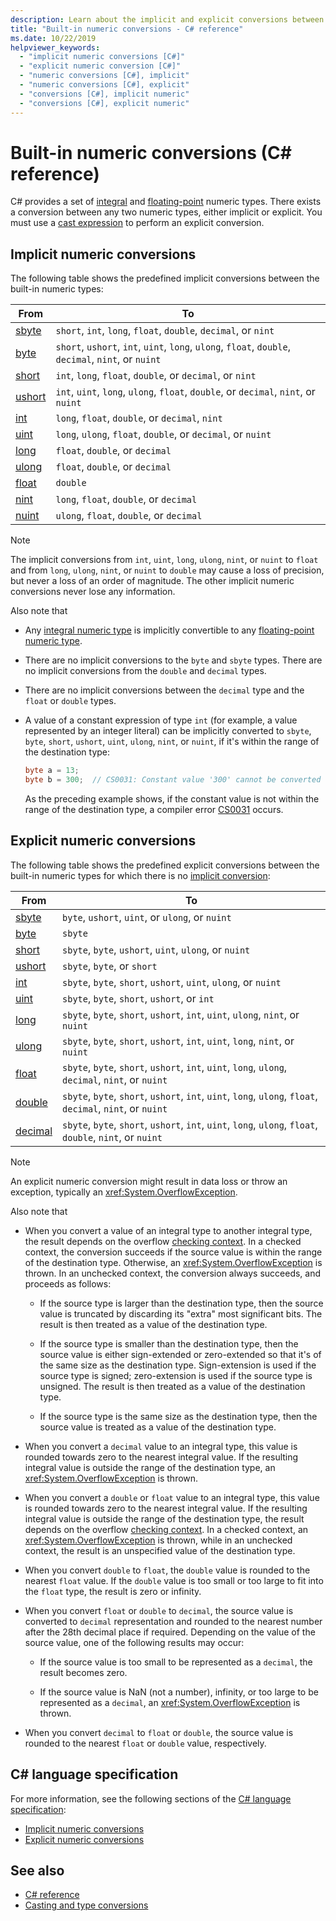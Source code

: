 ```yaml
---
description: Learn about the implicit and explicit conversions between the built-in numeric types in C#
title: "Built-in numeric conversions - C# reference"
ms.date: 10/22/2019
helpviewer_keywords: 
  - "implicit numeric conversions [C#]"
  - "explicit numeric conversion [C#]"
  - "numeric conversions [C#], implicit"
  - "numeric conversions [C#], explicit"
  - "conversions [C#], implicit numeric"
  - "conversions [C#], explicit numeric"
---
```

# Built-in numeric conversions (C# reference)

C# provides a set of [integral](integral-numeric-types.md) and [floating-point](floating-point-numeric-types.md) numeric types. There exists a conversion between any two numeric types, either implicit or explicit. You must use a [cast expression](../operators/type-testing-and-cast.md#cast-expression) to perform an explicit conversion.

## Implicit numeric conversions

The following table shows the predefined implicit conversions between the built-in numeric types:

|From|To|
|----------|--------|
|[sbyte](integral-numeric-types.md)|`short`, `int`, `long`, `float`, `double`, `decimal`, or `nint`|
|[byte](integral-numeric-types.md)|`short`, `ushort`, `int`, `uint`, `long`, `ulong`, `float`, `double`, `decimal`, `nint`, or `nuint`|
|[short](integral-numeric-types.md)|`int`, `long`, `float`, `double`, or `decimal`, or `nint`|
|[ushort](integral-numeric-types.md)|`int`, `uint`, `long`, `ulong`, `float`, `double`, or `decimal`, `nint`, or `nuint`|
|[int](integral-numeric-types.md)|`long`, `float`, `double`, or `decimal`, `nint`|
|[uint](integral-numeric-types.md)|`long`, `ulong`, `float`, `double`, or `decimal`, or `nuint`|
|[long](integral-numeric-types.md)|`float`, `double`, or `decimal`|
|[ulong](integral-numeric-types.md)|`float`, `double`, or `decimal`|
|[float](floating-point-numeric-types.md)|`double`|
|[nint](nint-nuint.md)|`long`, `float`, `double`, or `decimal`|
|[nuint](nint-nuint.md)|`ulong`, `float`, `double`, or `decimal`|


> [!NOTE]
> The implicit conversions from `int`, `uint`, `long`, `ulong`, `nint`, or `nuint` to `float` and from `long`, `ulong`, `nint`, or `nuint` to `double` may cause a loss of precision, but never a loss of an order of magnitude. The other implicit numeric conversions never lose any information.

Also note that

- Any [integral numeric type](integral-numeric-types.md) is implicitly convertible to any [floating-point numeric type](floating-point-numeric-types.md).

- There are no implicit conversions to the `byte` and `sbyte` types. There are no implicit conversions from the `double` and `decimal` types.

- There are no implicit conversions between the `decimal` type and the `float` or `double` types.

- A value of a constant expression of type `int` (for example, a value represented by an integer literal) can be implicitly converted to `sbyte`, `byte`, `short`, `ushort`, `uint`, `ulong`, `nint`, or `nuint`, if it's within the range of the destination type:

  ```csharp
  byte a = 13;
  byte b = 300;  // CS0031: Constant value '300' cannot be converted to a 'byte'
  ```

  As the preceding example shows, if the constant value is not within the range of the destination type, a compiler error [CS0031](../../misc/cs0031.md) occurs.

## Explicit numeric conversions

The following table shows the predefined explicit conversions between the built-in numeric types for which there is no [implicit conversion](#implicit-numeric-conversions):

|From|To|
|----------|--------|
|[sbyte](integral-numeric-types.md)|`byte`, `ushort`, `uint`, or `ulong`, or `nuint`|
|[byte](integral-numeric-types.md)|`sbyte`|
|[short](integral-numeric-types.md)|`sbyte`, `byte`, `ushort`, `uint`, `ulong`, or `nuint`|
|[ushort](integral-numeric-types.md)|`sbyte`, `byte`, or `short`|
|[int](integral-numeric-types.md)|`sbyte`, `byte`, `short`, `ushort`, `uint`, `ulong`, or `nuint`|
|[uint](integral-numeric-types.md)|`sbyte`, `byte`, `short`, `ushort`, or `int`|
|[long](integral-numeric-types.md)|`sbyte`, `byte`, `short`, `ushort`, `int`, `uint`, `ulong`, `nint`, or `nuint`|
|[ulong](integral-numeric-types.md)|`sbyte`, `byte`, `short`, `ushort`, `int`, `uint`, `long`, `nint`, or `nuint`|
|[float](floating-point-numeric-types.md)|`sbyte`, `byte`, `short`, `ushort`, `int`, `uint`, `long`, `ulong`, `decimal`, `nint`, or `nuint`|
|[double](floating-point-numeric-types.md)|`sbyte`, `byte`, `short`, `ushort`, `int`, `uint`, `long`, `ulong`, `float`, `decimal`, `nint`, or `nuint`|
|[decimal](floating-point-numeric-types.md)|`sbyte`, `byte`, `short`, `ushort`, `int`, `uint`, `long`, `ulong`, `float`, `double`, `nint`, or `nuint`|

> [!NOTE]
> An explicit numeric conversion might result in data loss or throw an exception, typically an <xref:System.OverflowException>.

Also note that

- When you convert a value of an integral type to another integral type, the result depends on the overflow [checking context](../keywords/checked-and-unchecked.md). In a checked context, the conversion succeeds if the source value is within the range of the destination type. Otherwise, an <xref:System.OverflowException> is thrown. In an unchecked context, the conversion always succeeds, and proceeds as follows:

  - If the source type is larger than the destination type, then the source value is truncated by discarding its "extra" most significant bits. The result is then treated as a value of the destination type.

  - If the source type is smaller than the destination type, then the source value is either sign-extended or zero-extended so that it's of the same size as the destination type. Sign-extension is used if the source type is signed; zero-extension is used if the source type is unsigned. The result is then treated as a value of the destination type.

  - If the source type is the same size as the destination type, then the source value is treated as a value of the destination type.

- When you convert a `decimal` value to an integral type, this value is rounded towards zero to the nearest integral value. If the resulting integral value is outside the range of the destination type, an <xref:System.OverflowException> is thrown.

- When you convert a `double` or `float` value to an integral type, this value is rounded towards zero to the nearest integral value. If the resulting integral value is outside the range of the destination type, the result depends on the overflow [checking context](../keywords/checked-and-unchecked.md). In a checked context, an <xref:System.OverflowException> is thrown, while in an unchecked context, the result is an unspecified value of the destination type.

- When you convert `double` to `float`, the `double` value is rounded to the nearest `float` value. If the `double` value is too small or too large to fit into the `float` type, the result is zero or infinity.

- When you convert `float` or `double` to `decimal`, the source value is converted to `decimal` representation and rounded to the nearest number after the 28th decimal place if required. Depending on the value of the source value, one of the following results may occur:

  - If the source value is too small to be represented as a `decimal`, the result becomes zero.

  - If the source value is NaN (not a number), infinity, or too large to be represented as a `decimal`, an <xref:System.OverflowException> is thrown.

- When you convert `decimal` to `float` or `double`, the source value is rounded to the nearest `float` or `double` value, respectively.

## C# language specification

For more information, see the following sections of the [C# language specification](~/_csharplang/spec/introduction.md):

- [Implicit numeric conversions](~/_csharplang/spec/conversions.md#implicit-numeric-conversions)
- [Explicit numeric conversions](~/_csharplang/spec/conversions.md#explicit-numeric-conversions)

## See also

- [C# reference](../index.md)
- [Casting and type conversions](../../programming-guide/types/casting-and-type-conversions.md)

